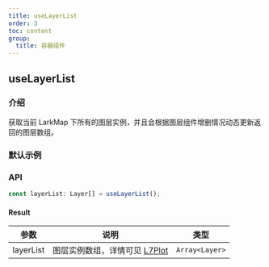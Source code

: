 ```yaml
---
title: useLayerList
order: 3
toc: content
group:
  title: 容器组件
---
```


## useLayerList

### 介绍

获取当前 LarkMap 下所有的图层实例，并且会根据图层组件增删情况动态更新返回的图层数组。

### 默认示例

<code src="./demos/default.tsx" compact defaultShowCode></code>

### API

```ts
const layerList: Layer[] = useLayerList();
```

#### Result

| 参数 | 说明 | 类型 |
| --- | --- | --- |
| layerList | 图层实例数组，详情可见 [L7Plot](https://l7plot.antv.antgroup.com/zh/docs/api/base-layers/point-layer) | `Array<Layer>` |
